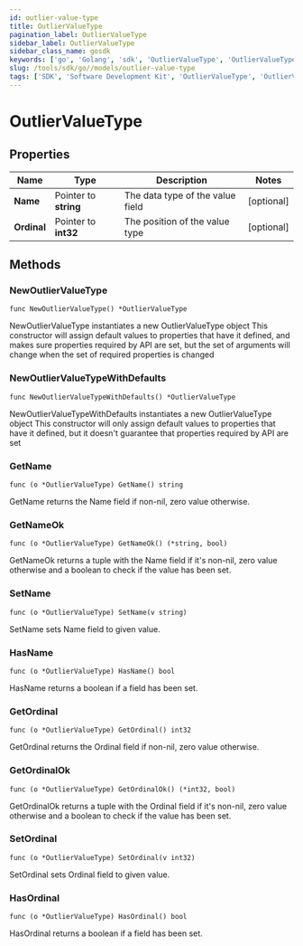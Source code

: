 ```yaml
---
id: outlier-value-type
title: OutlierValueType
pagination_label: OutlierValueType
sidebar_label: OutlierValueType
sidebar_class_name: gosdk
keywords: ['go', 'Golang', 'sdk', 'OutlierValueType', 'OutlierValueType'] 
slug: /tools/sdk/go//models/outlier-value-type
tags: ['SDK', 'Software Development Kit', 'OutlierValueType', 'OutlierValueType']
---
```


# OutlierValueType

## Properties

Name | Type | Description | Notes
------------ | ------------- | ------------- | -------------
**Name** | Pointer to **string** | The data type of the value field | [optional] 
**Ordinal** | Pointer to **int32** | The position of the value type | [optional] 

## Methods

### NewOutlierValueType

`func NewOutlierValueType() *OutlierValueType`

NewOutlierValueType instantiates a new OutlierValueType object
This constructor will assign default values to properties that have it defined,
and makes sure properties required by API are set, but the set of arguments
will change when the set of required properties is changed

### NewOutlierValueTypeWithDefaults

`func NewOutlierValueTypeWithDefaults() *OutlierValueType`

NewOutlierValueTypeWithDefaults instantiates a new OutlierValueType object
This constructor will only assign default values to properties that have it defined,
but it doesn't guarantee that properties required by API are set

### GetName

`func (o *OutlierValueType) GetName() string`

GetName returns the Name field if non-nil, zero value otherwise.

### GetNameOk

`func (o *OutlierValueType) GetNameOk() (*string, bool)`

GetNameOk returns a tuple with the Name field if it's non-nil, zero value otherwise
and a boolean to check if the value has been set.

### SetName

`func (o *OutlierValueType) SetName(v string)`

SetName sets Name field to given value.

### HasName

`func (o *OutlierValueType) HasName() bool`

HasName returns a boolean if a field has been set.

### GetOrdinal

`func (o *OutlierValueType) GetOrdinal() int32`

GetOrdinal returns the Ordinal field if non-nil, zero value otherwise.

### GetOrdinalOk

`func (o *OutlierValueType) GetOrdinalOk() (*int32, bool)`

GetOrdinalOk returns a tuple with the Ordinal field if it's non-nil, zero value otherwise
and a boolean to check if the value has been set.

### SetOrdinal

`func (o *OutlierValueType) SetOrdinal(v int32)`

SetOrdinal sets Ordinal field to given value.

### HasOrdinal

`func (o *OutlierValueType) HasOrdinal() bool`

HasOrdinal returns a boolean if a field has been set.


